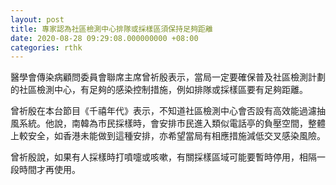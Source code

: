 ```yaml
---
layout: post
title: 專家認為社區檢測中心排隊或採樣區須保持足夠距離
date: 2020-08-28 09:29:08.000000000 +08:00
categories: rthk
---
```


醫學會傳染病顧問委員會聯席主席曾祈殷表示，當局一定要確保普及社區檢測計劃的社區檢測中心，有足夠的感染控制措施，例如排隊或採樣區要有足夠距離。

曾祈殷在本台節目《千禧年代》表示，不知道社區檢測中心會否設有高效能過濾抽風系統。他說，南韓為市民採樣時，會安排市民進入類似電話亭的負壓空間，整體上較安全，如香港未能做到這種安排，亦希望當局有相應措施減低交叉感染風險。

曾祈殷說，如果有人採樣時打噴嚏或咳嗽，有關採樣區域可能要暫時停用，相隔一段時間才再使用。
